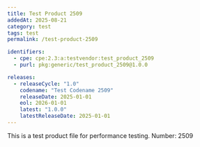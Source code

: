 ```yaml
---
title: Test Product 2509
addedAt: 2025-08-21
category: test
tags: test
permalink: /test-product-2509

identifiers:
  - cpe: cpe:2.3:a:testvendor:test_product_2509
  - purl: pkg:generic/test_product_2509@1.0.0

releases:
  - releaseCycle: "1.0"
    codename: "Test Codename 2509"
    releaseDate: 2025-01-01
    eol: 2026-01-01
    latest: "1.0.0"
    latestReleaseDate: 2025-01-01
---
```


This is a test product file for performance testing. Number: 2509
